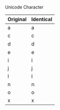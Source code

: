 Unicode Character

Original | Identical
--------------- | -------------
a | а
c | с
d | ԁ
e | е
i | і
j | ј
l | ӏ
n | ո
o | о
x | х
